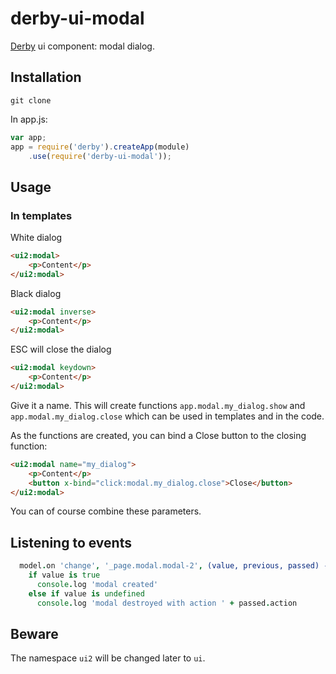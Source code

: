 derby-ui-modal
========

[Derby](http://derbyjs.com/) ui component: modal dialog.

## Installation

`git clone`

In app.js:

```javascript
var app;
app = require('derby').createApp(module)
	.use(require('derby-ui-modal'));

```

## Usage

### In templates

White dialog
```html
<ui2:modal>
	<p>Content</p>
</ui2:modal>
```

Black dialog
```html
<ui2:modal inverse>
	<p>Content</p>
</ui2:modal>
```

ESC will close the dialog
```html
<ui2:modal keydown>
	<p>Content</p>
</ui2:modal>
```

Give it a name. This will create functions `app.modal.my_dialog.show` and `app.modal.my_dialog.close` which can be used in templates and in the code.

As the functions are created, you can bind a Close button to the closing function:

```html
<ui2:modal name="my_dialog">
	<p>Content</p>
	<button x-bind="click:modal.my_dialog.close">Close</button>
</ui2:modal>
```

You can of course combine these parameters.

## Listening to events

```coffeescript
  model.on 'change', '_page.modal.modal-2', (value, previous, passed) ->
    if value is true
      console.log 'modal created'
    else if value is undefined
      console.log 'modal destroyed with action ' + passed.action
```


## Beware

The namespace `ui2` will be changed later to `ui`.